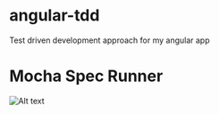# angular-tdd
Test driven development approach for my angular app

Mocha Spec Runner
=================

![Alt text](https://github.com/shafaiatul/angular-tdd/tree/master/screenshots/mocha-spec-runner.png?raw=true "Optional Title")
